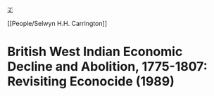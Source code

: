 [🇿](zotero://select/library/items/9JBWCHIY)

[[People/Selwyn H.H. Carrington]] 
# British West Indian Economic Decline and Abolition, 1775-1807: Revisiting Econocide (1989)

